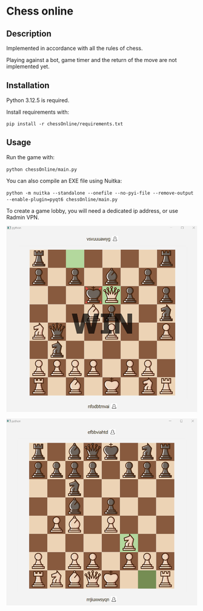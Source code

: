 # Chess online

## Description

Implemented in accordance with all the rules of chess.

Playing against a bot, game timer and the return of the move are not implemented yet.

## Installation

Python 3.12.5 is required.

Install requirements with:
```
pip install -r chessOnline/requirements.txt
```

## Usage

Run the game with:

`python chessOnline/main.py`

You can also compile an EXE file using Nuitka:

`python -m nuitka --standalone --onefile --no-pyi-file --remove-output --enable-plugin=pyqt6 chessOnline/main.py`

To create a game lobby, you will need a dedicated ip address, or use Radmin VPN.

![screenshot](assets/images/scr1.png)

![screenshot](assets/images/scr2.png)
